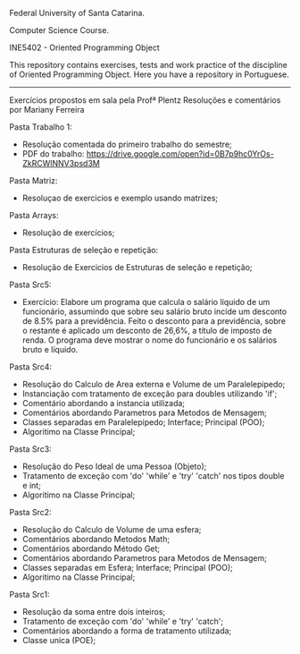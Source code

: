 Federal University of Santa Catarina.

Computer Science Course.

INE5402 - Oriented Programming Object

This repository contains exercises, tests and work practice of the discipline of Oriented Programming Object. Here you have a repository in Portuguese.

-----------------------------------------------------------------------------------------------

Exercícios propostos em sala pela Profª Plentz
Resoluções e comentários por Mariany Ferreira

Pasta Trabalho 1:

- Resolução comentada do primeiro trabalho do semestre;
- PDF do trabalho: https://drive.google.com/open?id=0B7p9hc0YrOs-ZkRCWlNNV3psd3M

Pasta Matriz:

- Resoluçao de exercicios e exemplo usando matrizes;

Pasta Arrays:

- Resolução de exercícios;

Pasta Estruturas de seleção e repetição:

- Resolução de Exercicios de Estruturas de seleção e repetição;

Pasta Src5:
 - Exercício: Elabore  um  programa  que  calcula  o  salário  líquido  de  um
  funcionário, assumindo que sobre seu salário bruto incide um
  desconto de 8.5% para a previdência. Feito o desconto para a
  previdência,  sobre  o  restante  é  aplicado  um  desconto  de
  26,6%, a título de imposto de renda. O programa deve mostrar o nome do
  funcionário e os salários bruto e líquido.


Pasta Src4:

- Resolução do Calculo de Area externa e Volume de um Paralelepipedo;
- Instanciação com tratamento de exceção para doubles utilizando 'if';
- Comentário abordando a instancia utilizada;
- Comentários abordando Parametros para Metodos de Mensagem;
- Classes separadas em Paralelepipedo; Interface; Principal (POO);
- Algoritimo na Classe Principal;


Pasta Src3:

- Resolução do Peso Ideal de uma Pessoa (Objeto);
- Tratamento de exceção com 'do' 'while' e 'try' 'catch' nos tipos double e int;
- Algoritimo na Classe Principal;


Pasta Src2:

- Resolução do Calculo de Volume de uma esfera;
- Comentários abordando Metodos Math;
- Comentários abordando Método Get;
- Comentários abordando Parametros para Metodos de Mensagem;
- Classes separadas em Esfera; Interface; Principal (POO);
- Algoritimo na Classe Principal;


Pasta Src1:

- Resolução da soma entre dois inteiros;
- Tratamento de exceção com 'do' 'while' e 'try' 'catch';
- Comentários abordando a forma de tratamento utilizada;
- Classe unica (POE);
